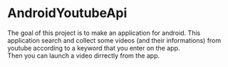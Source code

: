 # AndroidYoutubeApi

The goal of this project is to make an application for android. This application search and collect some videos (and their informations) from youtube according to a keyword that you enter on the app.  
Then you can launch a video dirrectly from the app.

